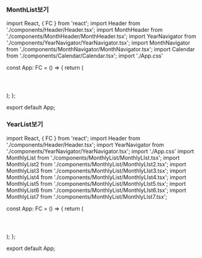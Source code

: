 ### MonthList보기
import React, { FC } from 'react';
import Header from './components/Header/Header.tsx';
import MonthHeader from './components/MonthHeader/MonthHeader.tsx';
import YearNavigator from './components/YearNavigator/YearNavigator.tsx';
import MonthNavigator from './components/MonthNavigator/MonthNavigator.tsx';
import Calendar from './components/Calendar/Calendar.tsx';
import './App.css'

const App: FC = () => {
	return (
    <div>
      <Header/>
      <YearNavigator/>
      <MonthNavigator/>
      <MonthHeader/>
      <Calendar year={2024} month={4} />
    </div>
  );
};

export default App;



### YearList보기
import React, { FC } from 'react';
import Header from './components/Header/Header.tsx';
import YearNavigator from './components/YearNavigator/YearNavigator.tsx';
import './App.css'
import MonthlyList from './components/MonthlyList/MonthlyLIst.tsx';
import MonthlyList2 from './components/MonthlyList/MonthlyLIst2.tsx';
import MonthlyList3 from './components/MonthlyList/MonthlyLIst3.tsx';
import MonthlyList4 from './components/MonthlyList/MonthlyLIst4.tsx';
import MonthlyList5 from './components/MonthlyList/MonthlyLIst5.tsx';
import MonthlyList6 from './components/MonthlyList/MonthlyLIst6.tsx';
import MonthlyList7 from './components/MonthlyList/MonthlyLIst7.tsx';


const App: FC = () => {
	return (
    <div>
      <Header/>
      <YearNavigator/>
      <MonthlyList/>
      <MonthlyList2/>
      <MonthlyList3/>
      <MonthlyList4/>
      <MonthlyList5/>
      <MonthlyList6/>
      <MonthlyList7/>
    </div>
  );
};

export default App;
